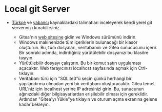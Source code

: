 # Local git Server

- [Türkçe](https://serdarsari.dev/windows-kendi-git-servisinizi-kurun-detayli-anlatim-turkce/) ve [yabancı](https://www.anchorpoint.app/blog/how-to-set-up-a-local-git-server-on-windows-in-10-minutes-using-gitea) kaynaklardaki talimatları inceleyerek kendi yerel git serverınızı kurabilirsiniz.

    - Gitea'nın [web sitesine](https://about.gitea.com/products/gitea/) gidin ve Windows sürümünü indirin.
    - Windows makinenizde tüm içeriklerin bulunacağı bir klasör oluşturun. Bu, tüm dosyaları, veritabanını ve Gitea sunucusunu içerir. Bir sonraki adımda, indirdiğiniz yürütülebilir dosyanızı bu klasöre taşıyın.
    - Yürütülebilir dosyayı çalıştırın. Bu bir komut satırı uygulaması açacaktır. Web tarayıcınızı localhost sayfasında açmak için Ctrl-tıklayın.
    - Veritabanı türü için "SQLite3"ü seçin çünkü herhangi bir yapılandırma olmadan yeni bir veritabanı oluşturacaktır. Gitea temel URL'niz için localhost yerine IP adresinizi girin. Bu, sunucunun ağınızdaki diğer bilgisayarlardan erişilebilir olması için gereklidir. Ardından "Gitea'yı Yükle"ye tıklayın ve oturum açma ekranına gelene kadar bekleyin.